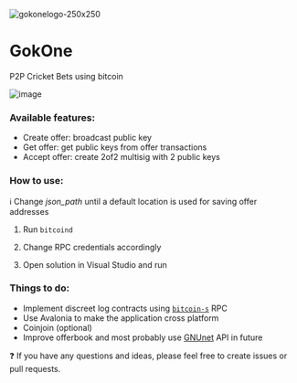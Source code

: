 ![gokonelogo-250x250](https://user-images.githubusercontent.com/13405205/144325971-b2aa727c-3648-41f1-b5e9-0359b7a5ec8c.png)

# GokOne

P2P Cricket Bets using bitcoin

![image](https://user-images.githubusercontent.com/13405205/149520797-b0cfb3df-f2e4-4e1e-8cd4-6e43d178e9d0.png)


### Available features:

- Create offer: broadcast public key
- Get offer: get public keys from offer transactions
- Accept offer: create 2of2 multisig with 2 public keys

### How to use:

:information_source: Change _json_path_ until a default location is used for saving offer addresses

1. Run `bitcoind`

2. Change RPC credentials accordingly

3. Open solution in Visual Studio and run

### Things to do:

- Implement discreet log contracts using [`bitcoin-s`](https://bitcoin-s.org/docs/0.5.0/wallet/dlc) RPC
- Use Avalonia to make the application cross platform
- Coinjoin (optional)
- Improve offerbook and most probably use [GNUnet](https://rest.gnunet.org/) API in future

:question: If you have any questions and ideas, please feel free to create issues or pull requests.
